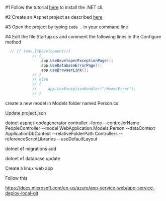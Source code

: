 #1
Follow the tutorial [here](https://docs.microsoft.com/en-us/dotnet/articles/core/tutorials/using-with-xplat-cli) to install the .NET cli.

#2
Create an Aspnet project as described [here](https://docs.microsoft.com/en-us/aspnet/core/getting-started)

#3
Open the project by typing ```code .``` in your command line

#4 
Edit the file Startup.cs and comment the following lines in the Configure method 

```csharp
  // if (env.IsDevelopment())
            // {
                app.UseDeveloperExceptionPage();
                app.UseDatabaseErrorPage();
                app.UseBrowserLink();
            // }
            // else
            // {
            //     app.UseExceptionHandler("/Home/Error");
            // }
```

create a new model in Models folder named Person.cs 

Update project.json

dotnet aspnet-codegenerator controller –force --controllerName PeopleController --model WebApplication.Models.Person --dataContext ApplicationDbContext --relativeFolderPath Controllers --referenceScriptLibraries --useDefaultLayout

dotnet ef migrations add

dotnet ef database update

Create a linux web app

Follow this

https://docs.microsoft.com/en-us/azure/app-service-web/app-service-deploy-local-git


